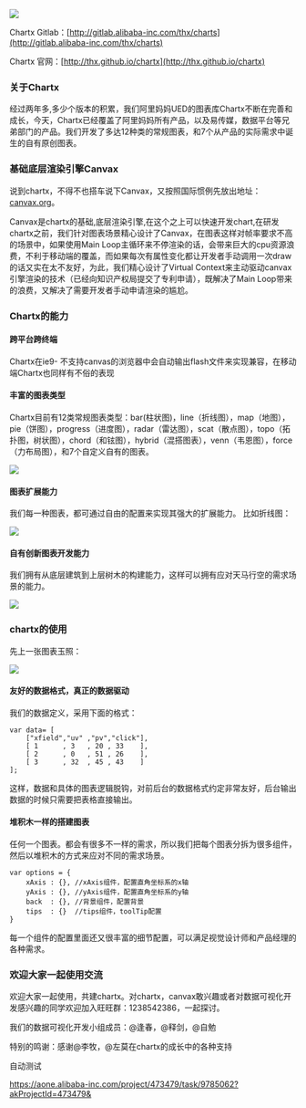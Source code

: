 
![](https://img.alicdn.com/tps/TB14JPTJpXXXXbHXXXXXXXXXXXX-697-303.png)

Chartx Gitlab：[http://gitlab.alibaba-inc.com/thx/charts](http://gitlab.alibaba-inc.com/thx/charts)

Chartx 官网：[http://thx.github.io/chartx](http://thx.github.io/chartx)

### 关于Chartx
        
经过两年多,多少个版本的积累，我们阿里妈妈UED的图表库Chartx不断在完善和成长，今天，Chartx已经覆盖了阿里妈妈所有产品，以及易传媒，数据平台等兄弟部门的产品。我们开发了多达12种类的常规图表，和7个从产品的实际需求中诞生的自有原创图表。


### 基础底层渲染引擎Canvax

说到chartx，不得不也搭车说下Canvax，又按照国际惯例先放出地址：[canvax.org](http://canvax.org)。

Canvax是chartx的基础,底层渲染引擎,在这个之上可以快速开发chart,在研发chartx之前，我们针对图表场景精心设计了Canvax，在图表这样对帧率要求不高的场景中，如果使用Main Loop主循环来不停渲染的话，会带来巨大的cpu资源浪费，不利于移动端的覆盖，而如果每次有属性变化都让开发者手动调用一次draw的话又实在太不友好，为此，我们精心设计了Virtual Context来主动驱动canvax引擎渲染的技术（已经向知识产权局提交了专利申请），既解决了Main Loop带来的浪费，又解决了需要开发者手动申请渲染的尴尬。



### Chartx的能力

#### 跨平台跨终端

Chartx在ie9- 不支持canvas的浏览器中会自动输出flash文件来实现兼容，在移动端Chartx也同样有不俗的表现

#### 丰富的图表类型

Chartx目前有12类常规图表类型：bar(柱状图)，line（折线图），map（地图），pie（饼图），progress（进度图），radar（雷达图），scat（散点图），topo（拓扑图，树状图），chord（和铉图），hybrid（混搭图表），venn（韦恩图），force（力布局图），和7个自定义自有的图表。


![](https://img.alicdn.com/tps/TB165YGJpXXXXagXVXXXXXXXXXX-818-1374.jpg)

#### 图表扩展能力

我们每一种图表，都可通过自由的配置来实现其强大的扩展能力。
比如折线图：

![](https://img.alicdn.com/tps/TB1EMfOJpXXXXbOXpXXXXXXXXXX-1074-974.jpg)


#### 自有创新图表开发能力

我们拥有从底层建筑到上层树木的构建能力，这样可以拥有应对天马行空的需求场景的能力。

![](https://img.alicdn.com/tps/TB19TDBJpXXXXc_XVXXXXXXXXXX-1066-580.jpg)


### chartx的使用

先上一张图表玉照：

![](https://img.alicdn.com/tps/TB1GHLrJpXXXXb4aXXXXXXXXXXX-602-310.png)

#### 友好的数据格式，真正的数据驱动

我们的数据定义，采用下面的格式：

```
var data= [
    ["xfield","uv" ,"pv","click"],
    [ 1      , 3   , 20 , 33    ],
    [ 2      , 0   , 51 , 26    ],
    [ 3      , 32  , 45 , 43    ]
];     
```
这样，数据和具体的图表逻辑脱钩，对前后台的数据格式约定非常友好，后台输出数据的时候只需要把表格直接输出。


#### 堆积木一样的搭建图表

任何一个图表。都会有很多不一样的需求，所以我们把每个图表分拆为很多组件，然后以堆积木的方式来应对不同的需求场景。

```
var options = {
    xAxis : {}, //xAxis组件，配置直角坐标系的x轴
    yAxis : {}, //yAxis组件，配置直角坐标系的y轴
    back  : {}, //背景组件，配置背景
    tips  : {}  //tips组件，toolTip配置 
}
```
每一个组件的配置里面还又很丰富的细节配置，可以满足视觉设计师和产品经理的各种需求。



### 欢迎大家一起使用交流

欢迎大家一起使用，共建chartx。对chartx，canvax敢兴趣或者对数据可视化开发感兴趣的同学欢迎加入旺旺群：1238542386，一起探讨。

我们的数据可视化开发小组成员：@逢春，@释剑，@自勉

特别的鸣谢：感谢@李牧，@左莫在chartx的成长中的各种支持


自动测试

https://aone.alibaba-inc.com/project/473479/task/9785062?akProjectId=473479&

